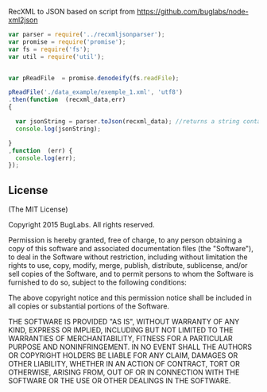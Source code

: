 RecXML to JSON
based on script from https://github.com/buglabs/node-xml2json

```javascript
var parser = require('../recxmljsonparser');
var promise = require('promise');
var fs = require('fs');
var util = require('util');


var pReadFile  = promise.denodeify(fs.readFile);

pReadFile('./data_example/exemple_1.xml', 'utf8')
.then(function  (recxml_data,err) 
{

  var jsonString = parser.toJson(recxml_data); //returns a string containing the JSON structure by default 
  console.log(jsonString);

}
,function  (err) {
  console.log(err);
});
```

## License
(The MIT License)

Copyright 2015 BugLabs. All rights reserved.

Permission is hereby granted, free of charge, to any person obtaining a copy
of this software and associated documentation files (the "Software"), to
deal in the Software without restriction, including without limitation the
rights to use, copy, modify, merge, publish, distribute, sublicense, and/or
sell copies of the Software, and to permit persons to whom the Software is
furnished to do so, subject to the following conditions:

The above copyright notice and this permission notice shall be included in
all copies or substantial portions of the Software.

THE SOFTWARE IS PROVIDED "AS IS", WITHOUT WARRANTY OF ANY KIND, EXPRESS OR
IMPLIED, INCLUDING BUT NOT LIMITED TO THE WARRANTIES OF MERCHANTABILITY,
FITNESS FOR A PARTICULAR PURPOSE AND NONINFRINGEMENT. IN NO EVENT SHALL THE
AUTHORS OR COPYRIGHT HOLDERS BE LIABLE FOR ANY CLAIM, DAMAGES OR OTHER
LIABILITY, WHETHER IN AN ACTION OF CONTRACT, TORT OR OTHERWISE, ARISING
FROM, OUT OF OR IN CONNECTION WITH THE SOFTWARE OR THE USE OR OTHER DEALINGS
IN THE SOFTWARE.
